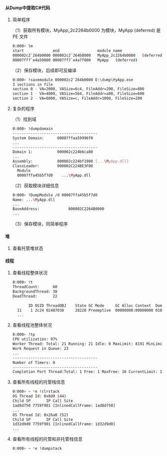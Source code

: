 #### 从Dump中提取C#代码

1. 简单程序

   （1）获取所有模块，MyApp_2c2264b0000 为模块，MyApp   (deferred) 是 PE 文件

   ```bash
   0:000> lm 
   start             end                 module name 
   000002c2`264b0000 000002c2`264b8000   MyApp_2c2264b0000   (deferred)              
   00007ff7`e4a50000 00007ff7`e4a7f000   MyApp   (deferred)   
   ```

   （2）保存模块，后续即可反编译

   ```bash
   0:000> !savemodule 000002c2`264b0000 E:\dump\MyApp.exe
   3 sections in file
   section 0 - VA=2000, VASize=6c4, FileAddr=200, FileSize=800
   section 1 - VA=4000, VASize=564, FileAddr=a00, FileSize=600
   section 2 - VA=6000, VASize=c, FileAddr=1000, FileSize=200
   ```

2. 复杂的程序

   （1）找到域

   ```bash
   0:000> !dumpdomain
   --------------------------------------
   System Domain:      00007ffaa59996f0
   ...
   --------------------------------------
   Domain 1:           000002c224b6ca80
   ...
   Assembly:           000002c224bf1980 [...\MyApp.dll]
   ClassLoader:        000002C224BE3F80
     Module
     00007ffa45b5f7d0    ...\MyApp.dll
   ```

   （2）获取模块详细信息

   ```bash
   0:000> !DumpModule /d 00007ffa45b5f7d0
   Name: ...\MyApp.dll
   ...
   BaseAddress:             000002C2264B0000
   ...
   ```

   （3）保存模块，同简单程序

#### 堆

1. 查看托管堆状态

   

#### 线程

1. 查看线程整体状况

   ```bash
   0:000> !t
   ThreadCount:      60
   BackgroundThread: 38
   DeadThread:       22
                                                                            Lock  
          ID OSID ThreadOBJ    State GC Mode     GC Alloc Context  Domain   Count Apt Exception
     11    1 2c24 02487038     28220 Preemptive  00000000:00000000 010df4f8 0     Ukn 
     ...
   ```

2. 查看线程池整体状况

   ```bash
   0:000> !tp
   CPU utilization: 97%
   Worker Thread: Total: 21 Running: 21 Idle: 0 MaxLimit: 8191 MinLimit: 8
   Work Request in Queue: 23
   ...
   --------------------------------------
   Number of Timers: 0
   --------------------------------------
   Completion Port Thread:Total: 1 Free: 1 MaxFree: 16 CurrentLimit: 1 MaxLimit: 1000 MinLimit: 8
   ```

3. 查看所有线程的托管栈信息

   ```bash
   0:000> ~ *e !clrstack
   OS Thread Id: 0x8d8 (44)
   Child SP       IP Call Site
   1ad8d750 7759f901 [InlinedCallFrame: 1ad8d750] 
   ...
   OS Thread Id: 0x26a0 (52)
   Child SP       IP Call Site
   1d32d9d0 7759f901 [InlinedCallFrame: 1d32d9d0] 
   ...
   ```

4. 查看所有线程的托管和非托管栈信息

   ```bash
   0:000> ~ *e !dumpstack
   ```

   



